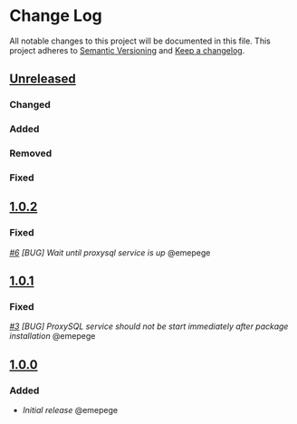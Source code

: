 # Change Log

All notable changes to this project will be documented in this file.
This project adheres to [Semantic Versioning](http://semver.org/) and [Keep a changelog](https://github.com/olivierlacan/keep-a-changelog).

## [Unreleased](https://github.com/idealista/proxysql_role/tree/develop)
### Changed
### Added
### Removed
### Fixed
## [1.0.2](https://github.com/idealista/proxysql_role/tree/1.0.2)
### Fixed
*[#6](https://github.com/idealista/proxysql_role/issues/6) [BUG] Wait until proxysql service is up* @emepege
## [1.0.1](https://github.com/idealista/proxysql_role/tree/1.0.1)
### Fixed
*[#3](https://github.com/idealista/proxysql_role/issues/3) [BUG] ProxySQL service should not be start immediately after package installation* @emepege
## [1.0.0](https://github.com/idealista/proxysql_role/tree/1.0.0)
### Added
- *Initial release* @emepege
